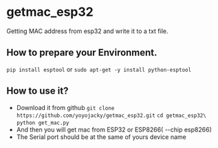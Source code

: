 # getmac_esp32
Getting MAC address from esp32 and write it to a txt file.
## How to prepare your Environment.
`pip install esptool`
or
`sudo apt-get -y install python-esptool`
## How to use it?
* Download it from github
`git clone https://github.com/yoyojacky/getmac_esp32.git`
`cd getmac_esp32\`
`python get_mac.py`
* And then you will get mac from ESP32 or ESP8266( --chip esp8266)
* The Serial port should be at the same of yours device name

